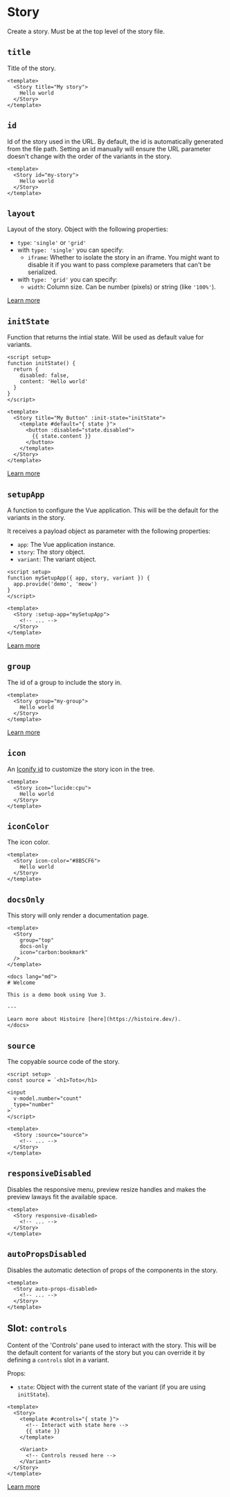 # Story

Create a story. Must be at the top level of the story file.

## `title`

Title of the story.

```vue
<template>
  <Story title="My story">
    Hello world
  </Story>
</template>
```

## `id`

Id of the story used in the URL. By default, the id is automatically generated from the file path. Setting an id manually will ensure the URL parameter doesn't change with the order of the variants in the story.

```vue
<template>
  <Story id="my-story">
    Hello world
  </Story>
</template>
```

## `layout`

Layout of the story. Object with the following properties:
  - `type`: `'single'` or `'grid'`
  - with `type: 'single'` you can specify:
    - `iframe`: Whether to isolate the story in an iframe. You might want to disable it if you want to pass complexe parameters that can't be serialized.
  - with `type: 'grid'` you can specify:
    - `width`: Column size. Can be number (pixels) or string (like `'100%'`).

[Learn more](../../guide/vue3/stories.md#layout)

## `initState`

Function that returns the intial state. Will be used as default value for variants.

```vue
<script setup>
function initState() {
  return {
    disabled: false,
    content: 'Hello world'
  }
}
</script>

<template>
  <Story title="My Button" :init-state="initState">
    <template #default="{ state }">
      <button :disabled="state.disabled">
        {{ state.content }}
      </button>
    </template>
  </Story>
</template>
```

[Learn more](../../guide/vue3/controls.md#init-state)

## `setupApp`

A function to configure the Vue application. This will be the default for the variants in the story.

It receives a payload object as parameter with the following properties:

- `app`: The Vue application instance.
- `story`: The story object.
- `variant`: The variant object.

```vue
<script setup>
function mySetupApp({ app, story, variant }) {
  app.provide('demo', 'meow')
}
</script>

<template>
  <Story :setup-app="mySetupApp">
    <!-- ... -->
  </Story>
</template>
```

[Learn more](../../guide/vue3/app-setup.md#local-setup)

## `group`

The id of a group to include the story in.

```vue
<template>
  <Story group="my-group">
    Hello world
  </Story>
</template>
```

[Learn more](../../guide/vue3/hierarchy.md#groups)

## `icon`

An [Iconify id](https://icones.js.org/) to customize the story icon in the tree.

```vue
<template>
  <Story icon="lucide:cpu">
    Hello world
  </Story>
</template>
```

## `iconColor`

The icon color.

```vue
<template>
  <Story icon-color="#8B5CF6">
    Hello world
  </Story>
</template>
```

## `docsOnly`

This story will only render a documentation page.

```vue
<template>
  <Story
    group="top"
    docs-only
    icon="carbon:bookmark"
  />
</template>

<docs lang="md">
# Welcome

This is a demo book using Vue 3.

---

Learn more about Histoire [here](https://histoire.dev/).
</docs>
```

## `source`

The copyable source code of the story.

```vue
<script setup>
const source = `<h1>Toto</h1>

<input
  v-model.number="count"
  type="number"
>`
</script>

<template>
  <Story :source="source">
    <!-- ... -->
  </Story>
</template>
```

## `responsiveDisabled`

Disables the responsive menu, preview resize handles and makes the preview laways fit the available space.

```vue
<template>
  <Story responsive-disabled>
    <!-- ... -->
  </Story>
</template>
```

## `autoPropsDisabled`

Disables the automatic detection of props of the components in the story.

```vue
<template>
  <Story auto-props-disabled>
    <!-- ... -->
  </Story>
</template>
```

## Slot: `controls`

Content of the 'Controls' pane used to interact with the story. This will be the default content for variants of the story but you can override it by defining a `controls` slot in a variant.

Props:

- `state`: Object with the current state of the variant (if you are using `initState`).

```vue
<template>
  <Story>
    <template #controls="{ state }">
      <!-- Interact with state here -->
      {{ state }}
    </template>

    <Variant>
      <!-- Controls reused here -->
    </Variant>
  </Story>
</template>
```

[Learn more](../../guide/vue3/controls.md#controls-panel)
